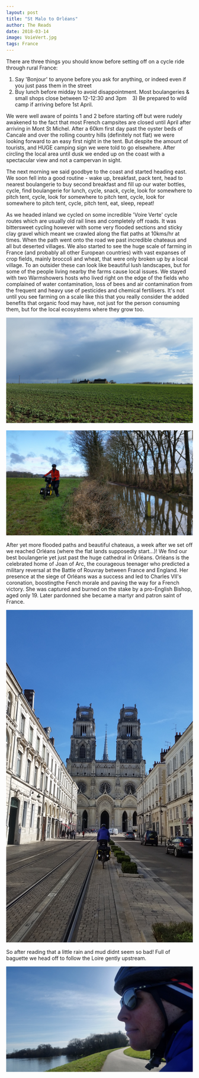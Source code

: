 ```yaml
---
layout: post
title: "St Malo to Orléans"
author: The Reads
date: 2018-03-14
image: VoieVert.jpg
tags: France
---
```


There are three things you should know before setting off on a cycle ride through rural France:  
  1) Say 'Bonjour' to anyone before you ask for anything, or indeed even if you just pass them in the street  
  2) Buy lunch before midday to avoid disappointment. Most boulangeries & small shops close between 12-12:30 and 3pm   
  3) Be prepared to wild camp if arriving before 1st April.   

We were well aware of points 1 and 2 before starting off but were rudely awakened to the fact that most French campsites are closed until April after arriving in Mont St Michel. After a 60km first day past the oyster beds of Cancale and over the rolling country hills (definitely not flat) we were looking forward to an easy first night in the tent. But despite the amount of tourists, and HUGE camping sign we were told to go elsewhere. After circling the local area until dusk we ended up on the coast with a spectacular view and not a campervan in sight.

The next morning we said goodbye to the coast and started heading east. We soon fell into a good routine - wake up, breakfast, pack tent, head to nearest boulangerie to buy second breakfast and fill up our water bottles, cycle, find boulangerie for lunch, cycle, snack, cycle, look for somewhere to pitch tent, cycle, look for somewhere to pitch tent, cycle, look for somewhere to pitch tent, cycle, pitch tent, eat, sleep, repeat!

As we headed inland we cycled on some incredible 'Voire Verte' cycle routes which are usually old rail lines and completely off roads. It was bittersweet cycling however with some very flooded sections and sticky clay gravel which meant we crawled along the flat paths at 10kms/hr at times. When the path went onto the road we past incredible chateaus and all but deserted villages. We also started to see the huge scale of farming in France (and probably all other European countries) with vast expanses of crop fields, mainly broccoli and wheat, that were only broken up by a local village. To an outsider these can look like beautiful lush landscapes, but for some of the people living nearby the farms cause local issues. We stayed with two Warmshowers hosts who lived right on the edge of the fields who complained of water contamination, loss of bees and air contamination from the frequent and heavy use of pesticides and chemical fertilisers. It's not until you see farming on a scale like this that you really consider the added benefits that organic food may have, not just for the person consuming them, but for the local ecosystems where they grow too.  

![Farm](assets/img/Farm.jpg)  
![FloodedVoie](assets/img/FloodedVoie.jpg)

After yet more flooded paths and beautiful chateaus, a week after we set off we reached Orléans (where the flat lands supposedly start...)! We find our best boulangerie yet just past the huge cathedral in Orléans. Orléans is the celebrated home of Joan of Arc, the courageous teenager who predicted a military reversal at the Battle of Rouvray between France and England. Her presence at the siege of Orléans was a success and led to Charles VII's coronation, boostingthe Fench morale and paving the way for a French victory. She was captured and burned on the stake by a pro-English Bishop, aged only 19. Later pardonned she became a martyr and patron saint of France.  

![Orleans](assets/img/Orleans.jpg)

So after reading that a little rain and mud didnt seem so bad! Full of baguette we head off to follow the Loire gently upstream.

![LoireVal](assets/img/LoireVal.jpg)

